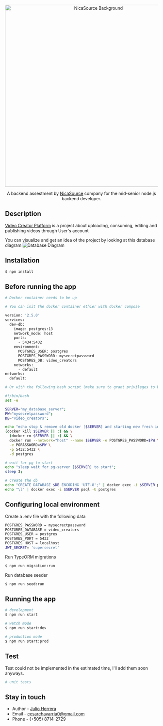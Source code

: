 <p align="center">
  <a href="https://nicasource.com/" target="blank"><img src="https://media-exp1.licdn.com/dms/image/C561BAQG2_kywxM9I3A/company-background_10000/0/1619825388099?e=1653447600&v=beta&t=Tv8R2gp9uxi05FWSMJrQqRwT6L4FpNTzJ-usRPQ_9UI" width="600" alt="NicaSource Background" /></a>
</p>
  <p align="center">A backend assestment by <a href="https://nicasource.com/" target="_blank">NicaSource</a> company for the mid-senior node.js backend developer.</p>

## Description

[Video Creator Platform](https://ns-deployment.herokuapp.com/docs/) is a project about uploading, consuming, editing and publishing videos through User's account

You can visualize and get an idea of the project by looking at this database diagram ![Database Diagram](https://i.postimg.cc/2yf1pX6V/Nica-Source-challenge-drawio-3.png)

## Installation

```bash
$ npm install
```

## Before running the app

```bash
# Docker container needs to be up

# You can init the docker container ethier with docker compose

version: '2.5.0'
services:
  dev-db:
    image: postgres:13
    network_mode: host
    ports:
      - 5434:5432
    environment:
      POSTGRES_USER: postgres
      POSTGRES_PASSWORD: mysecretpassword
      POSTGRES_DB: video_creators
    networks:
      - default
networks:
  default:

# Or with the following bash script (make sure to grant privileges to be able to run it):

#!/bin/bash
set -e

SERVER="my_database_server";
PW="mysecretpassword";
DB="video_creators";

echo "echo stop & remove old docker [$SERVER] and starting new fresh instance of [$SERVER]"
(docker kill $SERVER || :) && \
  (docker rm $SERVER || :) && \
  docker run --network="host" --name $SERVER -e POSTGRES_PASSWORD=$PW \
  -e PGPASSWORD=$PW \
  -p 5432:5432 \
  -d postgres

# wait for pg to start
echo "sleep wait for pg-server [$SERVER] to start";
sleep 3;

# create the db
echo "CREATE DATABASE $DB ENCODING 'UTF-8';" | docker exec -i $SERVER psql -U postgres
echo "\l" | docker exec -i $SERVER psql -U postgres
```

## Configuring local environment

Create a .env file with the following data

```bash
POSTGRES_PASSWORD = mysecrectpassword
POSTGRES_DATABASE = video_creators
POSTGRES_USER = postgres
POSTGRES_PORT = 5432
POSTGRES_HOST = localhost
JWT_SECRET= 'supersecret'
```

Run TypeORM migrations

```bash
$ npm run migration:run
```

Run database seeder

```bash
$ npm run seed:run
```

## Running the app

```bash
# development
$ npm run start

# watch mode
$ npm run start:dev

# production mode
$ npm run start:prod
```

## Test

Test could not be implemented in the estimated time, I'll add them soon anyways.

```bash
# unit tests
```

## Stay in touch

- Author - [Julio Herrera](https://www.linkedin.com/in/devherrera/)
- Email - cesarchavarria0@gmail.com
- Phone - (+505) 8714-2729
